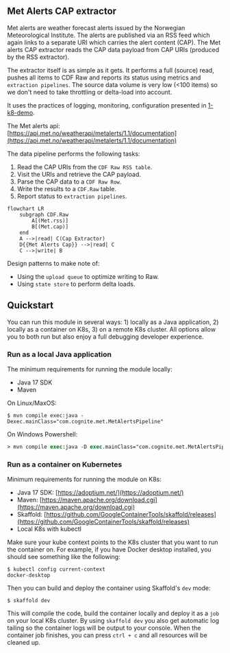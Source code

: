 ## Met Alerts CAP extractor

Met alerts are weather forecast alerts issued by the Norwegian Meteorological Institute. The alerts are published via an RSS feed which again links to a separate URI which carries the alert content (CAP). The Met alerts CAP extractor reads the CAP data payload from CAP URIs (produced by the RSS extractor).

 The extractor itself is as simple as it gets. It performs a full (source) read, pushes all items to CDF Raw and reports its status using metrics and `extraction pipelines`. The source data volume is very low (<100 items) so we don't need to take throttling or delta-load into account.
 
 It uses the practices of logging, monitoring, configuration presented in [1-k8-demo](../1-k8-demo/README.md).

 The Met alerts api: [https://api.met.no/weatherapi/metalerts/1.1/documentation](https://api.met.no/weatherapi/metalerts/1.1/documentation)

The data pipeline performs the following tasks:
1) Read the CAP URIs from the `CDF Raw RSS table`.
2) Visit the URIs and retrieve the CAP payload.
2) Parse the CAP data to a `CDF Raw Row`.
3) Write the results to a `CDF.Raw` table.
4) Report status to `extraction pipelines`.

```mermaid
flowchart LR
    subgraph CDF.Raw
        A[(Met.rss)]
        B[(Met.cap)]
    end
    A -->|read| C(Cap Extractor)
    D{{Met Alerts Cap}} -->|read| C
    C -->|write| B
```

Design patterns to make note of:
- Using the `upload queue` to optimize writing to Raw.
- Using `state store` to perform delta loads.

## Quickstart

You can run this module in several ways: 1) locally as a Java application, 2) locally as a container on K8s, 3) on a remote K8s cluster. All options allow you to both run but also enjoy a full debugging developer experience.

### Run as a local Java application

The minimum requirements for running the module locally:
- Java 17 SDK
- Maven

On Linux/MaxOS:
```console
$ mvn compile exec:java -Dexec.mainClass="com.cognite.met.MetAlertsPipeline"
```

On Windows Powershell:
```ps
> mvn compile exec:java -D exec.mainClass="com.cognite.met.MetAlertsPipeline"
```

### Run as a container on Kubernetes

Minimum requirements for running the module on K8s:
- Java 17 SDK: [https://adoptium.net/](https://adoptium.net/)
- Maven: [https://maven.apache.org/download.cgi](https://maven.apache.org/download.cgi)
- Skaffold: [https://github.com/GoogleContainerTools/skaffold/releases](https://github.com/GoogleContainerTools/skaffold/releases)
- Local K8s with kubectl

Make sure your kube context points to the K8s cluster that you want to run the container on. For example, if you
have Docker desktop installed, you should see something like the following:
```console
$ kubectl config current-context
docker-desktop
```

Then you can build and deploy the container using Skaffold's `dev` mode:
```console
$ skaffold dev
```
This will compile the code, build the container locally and deploy it as a `job` on your local K8s cluster. By using
`skaffold dev` you also get automatic log tailing so the container logs will be output to your console. When the
container job finishes, you can press `ctrl + c` and all resources will be cleaned up.